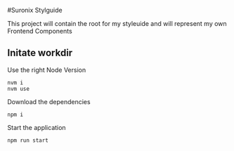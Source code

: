 #Suronix Stylguide

This project will contain the root for my styleuide and will represent my own Frontend Components 

## Initate workdir

Use the right Node Version
```
nvm i
nvm use
```
Download the dependencies
```
npm i
```

Start the application
```
npm run start
```